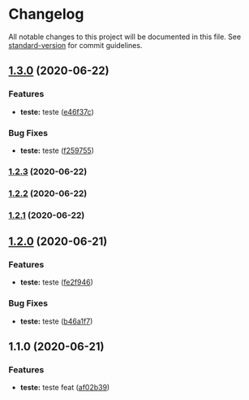 # Changelog

All notable changes to this project will be documented in this file. See [standard-version](https://github.com/conventional-changelog/standard-version) for commit guidelines.

## [1.3.0](https://github.com/AllanKT/teste/compare/v1.2.3...v1.3.0) (2020-06-22)


### Features

* **teste:** teste ([e46f37c](https://github.com/AllanKT/teste/commit/e46f37c21f98b83ca6cbb017fffe1a98e78906e8))


### Bug Fixes

* **teste:** teste ([f259755](https://github.com/AllanKT/teste/commit/f2597557a99c6fe40af1d6db01c392da1fd847aa))

### [1.2.3](https://github.com/AllanKT/teste/compare/v1.2.2...v1.2.3) (2020-06-22)

### [1.2.2](https://github.com/AllanKT/teste/compare/v1.2.1...v1.2.2) (2020-06-22)

### [1.2.1](https://github.com/AllanKT/teste/compare/v1.2.0...v1.2.1) (2020-06-22)

## [1.2.0](https://github.com/AllanKT/teste/compare/v1.1.0...v1.2.0) (2020-06-21)


### Features

* **teste:** teste ([fe2f946](https://github.com/AllanKT/teste/commit/fe2f9467fa6f4bbce5aa4bbf7101a3bcf238021d))


### Bug Fixes

* **teste:** teste ([b46a1f7](https://github.com/AllanKT/teste/commit/b46a1f7ce8e9cc887860b066ae5ed7362541f938))

## 1.1.0 (2020-06-21)


### Features

* **teste:** teste feat ([af02b39](https://github.com/AllanKT/teste/commit/af02b3933f8c09661fdaac99b21163041f12cda4))
